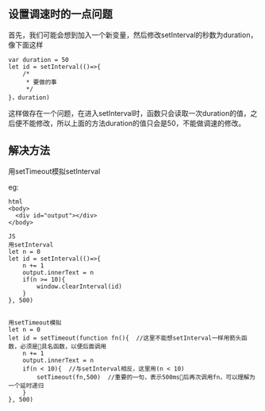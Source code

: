 ## 设置调速时的一点问题
首先，我们可能会想到加入一个新变量，然后修改setInterval的秒数为duration，像下面这样
```
var duration = 50
let id = setInterval(()=>{
    /* 
     * 要做的事
     */    
}，duration)
```
这样做存在一个问题，在进入setInterval时，函数只会读取一次duration的值，之后便不能修改，所以上面的方法duration的值只会是50，不能做调速的修改。
## 解决方法
用setTimeout模拟setInterval

eg:
```
html
<body>
  <div id="output"></div>
</body>
```
```
JS
用setInterval
let n = 0
let id = setInterval(()=>{
    n += 1
    output.innerText = n
    if(n >= 10){
        window.clearInterval(id)
    }
}, 500)


用setTimeout模拟
let n = 0
let id = setTimeout(function fn(){  //这里不能想setInterval一样用箭头函数，必须是具名函数，以便后面调用
    n += 1
    output.innerText = n
    if(n < 10){  //与setInterval相反，这里用(n < 10)
        setTimeout(fn,500)  //重要的一句，表示500ms后再次调用fn，可以理解为一个延时递归
    }
}, 500)
```  
